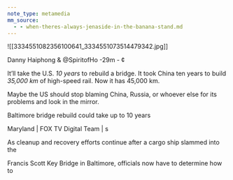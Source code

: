 ```yaml
---
note_type: metamedia
mm_source:
  - - when-theres-always-jenaside-in-the-banana-stand.md
---
```


![[3334551082356100641_3334551073514479342.jpg]]

Danny Haiphong & @SpiritofHo -29m - ¢

It’ll take the U.S. *10 years* to rebuild a bridge.
It took China ten years to build *35,000 km* of
high-speed rail. Now it has 45,000 km.

Maybe the US should stop blaming China,
Russia, or whoever else for its problems and
look in the mirror.

Baltimore bridge rebuild could
take up to 10 years

Maryland | FOX TV Digital Team | s

As cleanup and recovery efforts continue after a cargo ship slammed into the

Francis Scott Key Bridge in Baltimore, officials now have to determine how to

